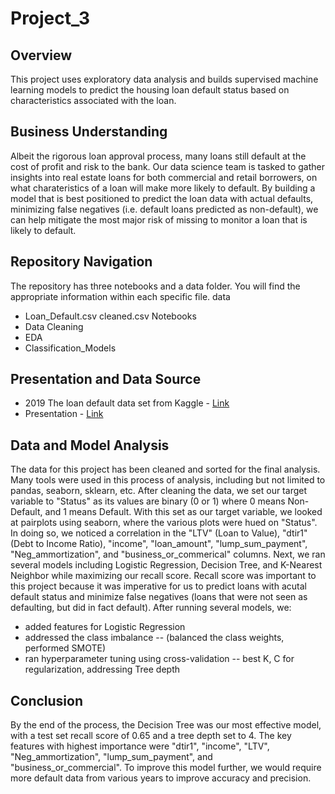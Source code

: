 # Project_3

## Overview
This project uses exploratory data analysis and builds supervised machine learning models to predict the housing loan default status based on characteristics associated with the loan.

## Business Understanding
Albeit the rigorous loan approval process, many loans still default at the cost of profit and risk to the bank. Our data science team is tasked to gather insights into real estate loans for both commercial and retail borrowers, on what charateristics of a loan will make  more likely to default. By building a model that is best positioned to predict the loan data with actual defaults, minimizing false negatives (i.e. default loans predicted as non-default), we can help mitigate the most major risk of missing to monitor a loan that is likely to default.

## Repository Navigation
The repository has three notebooks and a data folder. You will find the appropriate information within each specific file.
data
- Loan_Default.csv
 cleaned.csv
Notebooks
- Data Cleaning
- EDA
- Classification_Models

## Presentation and Data Source
- 2019 The loan default data set from Kaggle - [Link](https://www.kaggle.com/datasets/yasserh/loan-default-dataset/data)
- Presentation - [Link](https://docs.google.com/presentation/d/1KgJH2fwKUstvnzfsk29R9V8aWu8x1A1pqu2k8tJLzUc/edit#slide=id.p)

## Data and Model Analysis
The data for this project has been cleaned and sorted for the final analysis.
Many tools were used in this process of analysis, including but not limited to pandas, seaborn, sklearn, etc.
After cleaning the data, we set our target variable to "Status" as its values are binary (0 or 1) where 0 means Non-Default, and 1 means Default.
With this set as our target variable, we looked at pairplots using seaborn, where the various plots were hued on "Status".
In doing so, we noticed a correlation in the "LTV" (Loan to Value), "dtir1" (Debt to Income Ratio), "income", "loan_amount", "lump_sum_payment", "Neg_ammortization", and "business_or_commerical" columns.
Next, we ran several models including Logistic Regression, Decision Tree, and K-Nearest Neighbor while maximizing our recall score.
Recall score was important to this project because it was imperative for us to predict loans with acutal default status and minimize false negatives (loans that were not seen as defaulting, but did in fact default).
After running several models, we:
- added features for Logistic Regression
- addressed the class imbalance
-- (balanced the class weights, performed SMOTE)
- ran hyperparameter tuning using cross-validation
-- best K, C for regularization, addressing Tree depth

## Conclusion
By the end of the process, the Decision Tree was our most effective model, with a test set recall score of 0.65 and a tree depth set to 4.
The key features with highest importance were "dtir1", "income", "LTV", "Neg_ammortization", "lump_sum_payment", and "business_or_commercial".
To improve this model further, we would require more default data from various years to improve accuracy and precision.
